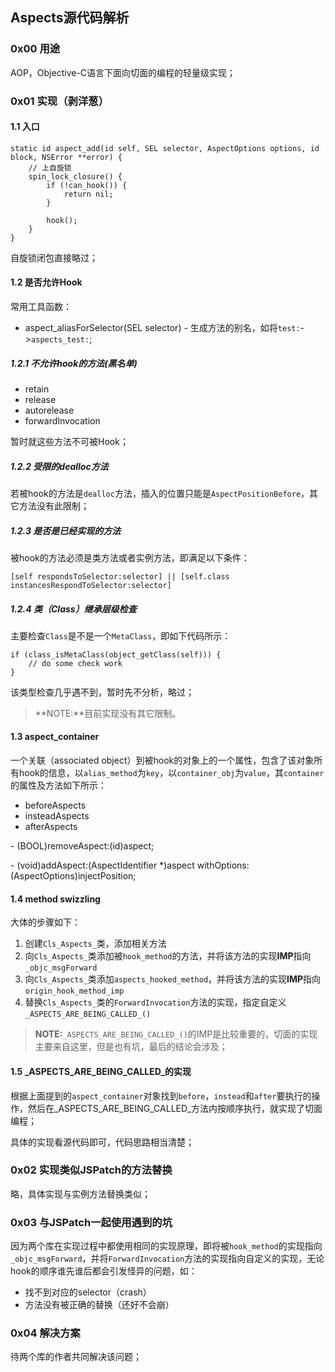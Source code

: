 ## Aspects源代码解析

### 0x00 用途

AOP，Objective-C语言下面向切面的编程的轻量级实现；

### 0x01 实现（剥洋葱）

#### 1.1 入口

```
static id aspect_add(id self, SEL selector, AspectOptions options, id block, NSError **error) {
	// 上自旋锁
	spin_lock_closure() {
		if (!can_hook()) {
			return nil;
		}
		
		hook();
	}
}

```

自旋锁闭包直接略过；

#### 1.2 是否允许Hook

常用工具函数：

- aspect_aliasForSelector(SEL selector) - 生成方法的别名，如将`test:`->`aspects_test:`;

##### 1.2.1 不允许hook的方法(黑名单)

- retain
- release
- autorelease
- forwardInvocation

暂时就这些方法不可被Hook；

##### 1.2.2 受限的dealloc方法

若被hook的方法是`dealloc`方法，插入的位置只能是`AspectPositionBefore`，其它方法没有此限制；

##### 1.2.3 是否是已经实现的方法

被hook的方法必须是类方法或者实例方法，即满足以下条件：

```
[self respondsToSelector:selector] || [self.class instancesRespondToSelector:selector]
```

##### 1.2.4 类（Class）继承层级检查

主要检查`Class`是不是一个`MetaClass`，即如下代码所示：

```
if (class_isMetaClass(object_getClass(self))) {
	// do some check work
}
```

该类型检查几乎遇不到，暂时先不分析，略过；

> **NOTE:**目前实现没有其它限制。

#### 1.3 aspect_container

一个关联（associated object）到被hook的对象上的一个属性，包含了该对象所有hook的信息，以`alias_method`为`key`，以`container_obj`为`value`，其`container`的属性及方法如下所示：

- beforeAspects
- insteadAspects
- afterAspects

\- (BOOL)removeAspect:(id)aspect;

\- (void)addAspect:(AspectIdentifier *)aspect withOptions:(AspectOptions)injectPosition;

#### 1.4 method swizzling

大体的步骤如下：

1. 创建`Cls_Aspects_`类，添加相关方法
2. 向`Cls_Aspects_`类添加被`hook_method`的方法，并将该方法的实现**IMP**指向`_objc_msgForward`
3. 向`Cls_Aspects_`类添加`aspects_hooked_method`，并将该方法的实现**IMP**指向`origin_hook_method_imp`
4. 替换`Cls_Aspects_`类的`ForwardInvocation`方法的实现，指定自定义`_ASPECTS_ARE_BEING_CALLED_()`

> **NOTE:**`_ASPECTS_ARE_BEING_CALLED_()`的IMP是比较重要的，切面的实现主要来自这里，但是也有坑，最后的结论会涉及；

#### 1.5 \_ASPECTS\_ARE\_BEING\_CALLED\_的实现

根据上面提到的`aspect_container`对象找到`before`，`instead`和`after`要执行的操作，然后在_ASPECTS_ARE_BEING_CALLED_方法内按顺序执行，就实现了切面编程；

具体的实现看源代码即可，代码思路相当清楚；

### 0x02 实现类似JSPatch的方法替换

略，具体实现与实例方法替换类似；

### 0x03 与JSPatch一起使用遇到的坑

因为两个库在实现过程中都使用相同的实现原理，即将被`hook_method`的实现指向`_objc_msgForward`，并将`ForwardInvocation`方法的实现指向自定义的实现，无论hook的顺序谁先谁后都会引发怪异的问题，如：

- 找不到对应的selector（crash）
- 方法没有被正确的替换（还好不会崩）

### 0x04 解决方案

待两个库的作者共同解决该问题；